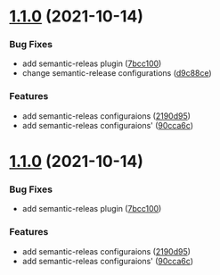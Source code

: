 # [1.1.0](https://github.com/justVitalius/semantic-release-example/compare/v1.0.1...v1.1.0) (2021-10-14)


### Bug Fixes

* add semantic-releas plugin ([7bcc100](https://github.com/justVitalius/semantic-release-example/commit/7bcc100a2b87aab8b8114a1af65508d759064b98))
* change semantic-release configurations ([d9c88ce](https://github.com/justVitalius/semantic-release-example/commit/d9c88cee3b81f3dcc1f180708ef6ac296f5f5c65))


### Features

* add semantic-releas configuraions ([2190d95](https://github.com/justVitalius/semantic-release-example/commit/2190d955983d35f976871a3ce669606120720cc8))
* add semantic-releas configuraions' ([90cca6c](https://github.com/justVitalius/semantic-release-example/commit/90cca6c936c909ee0cb2ed4928c805dc0db42381))

# [1.1.0](https://github.com/justVitalius/semantic-release-example/compare/v1.0.1...v1.1.0) (2021-10-14)


### Bug Fixes

* add semantic-releas plugin ([7bcc100](https://github.com/justVitalius/semantic-release-example/commit/7bcc100a2b87aab8b8114a1af65508d759064b98))


### Features

* add semantic-releas configuraions ([2190d95](https://github.com/justVitalius/semantic-release-example/commit/2190d955983d35f976871a3ce669606120720cc8))
* add semantic-releas configuraions' ([90cca6c](https://github.com/justVitalius/semantic-release-example/commit/90cca6c936c909ee0cb2ed4928c805dc0db42381))
